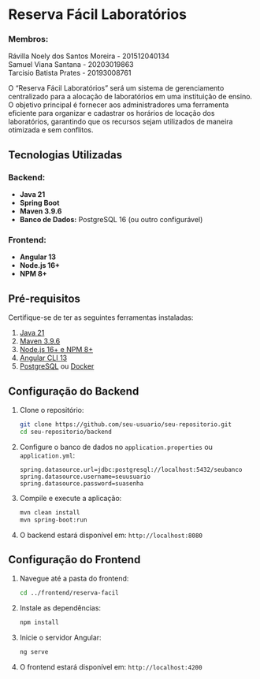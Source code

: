 # Reserva Fácil Laboratórios

### Membros:
Rávilla Noely dos Santos Moreira - 201512040134 </br>
Samuel Viana Santana - 20203019863 </br>
Tarcisio Batista Prates - 20193008761 </br>

O “Reserva Fácil Laboratórios” será um sistema de gerenciamento centralizado para a alocação de laboratórios em uma instituição de ensino. O objetivo principal é fornecer aos administradores uma ferramenta eficiente para organizar e cadastrar os horários de locação dos laboratórios, garantindo que os recursos sejam utilizados de maneira otimizada e sem conflitos.

## Tecnologias Utilizadas

### Backend:
- **Java 21**
- **Spring Boot**
- **Maven 3.9.6**
- **Banco de Dados:** PostgreSQL 16 (ou outro configurável)

### Frontend:
- **Angular 13**
- **Node.js 16+**
- **NPM 8+**

## Pré-requisitos

Certifique-se de ter as seguintes ferramentas instaladas:

1. [Java 21](https://jdk.java.net/21/)
2. [Maven 3.9.6](https://maven.apache.org/download.cgi)
3. [Node.js 16+ e NPM 8+](https://nodejs.org/)
4. [Angular CLI 13](https://angular.io/cli)
5. [PostgreSQL](https://www.postgresql.org/) ou [Docker](https://www.docker.com/)

## Configuração do Backend

1. Clone o repositório:
   ```sh
   git clone https://github.com/seu-usuario/seu-repositorio.git
   cd seu-repositorio/backend
   ```
2. Configure o banco de dados no `application.properties` ou `application.yml`:
   ```properties
   spring.datasource.url=jdbc:postgresql://localhost:5432/seubanco
   spring.datasource.username=seuusuario
   spring.datasource.password=suasenha
   ```
3. Compile e execute a aplicação:
   ```sh
   mvn clean install
   mvn spring-boot:run
   ```
4. O backend estará disponível em: `http://localhost:8080`

## Configuração do Frontend

1. Navegue até a pasta do frontend:
   ```sh
   cd ../frontend/reserva-facil
   ```
2. Instale as dependências:
   ```sh
   npm install
   ```
3. Inicie o servidor Angular:
   ```sh
   ng serve
   ```
4. O frontend estará disponível em: `http://localhost:4200`
